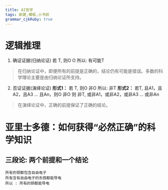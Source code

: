 ```yaml
---
title: AI哲学 
tags: 新建,模板,小书匠
grammar_cjkRuby: true
---
```


# 逻辑推理

1. 确证证据(归纳论证)
若 T, 则O
O
所以: 有可能T

> 在归纳论证中，即便所有的前提是正确的，结论仍有可能是错误。多数的科学理论主要是由归纳论证所支持。

2. 否证证据(演绎论证)
**形式1：**
若 T, 则O
非O
所以: 非T
**形式2：**
若T, 且A1，且A2，且A3 ... 且An，则O
非O
则 非T, 或非A1，或非A2，或非A3 ... 或非An

> 在演绎论证中，正确的前提保证了正确的结论。

# 亚里士多德：如何获得“必然正确”的科学知识
## 三段论: 两个前提和一个结论
	所有的铜都包含自由电子
	所有含有自由电子的东西都能导电
	所以 : 所有的铜都能导电


